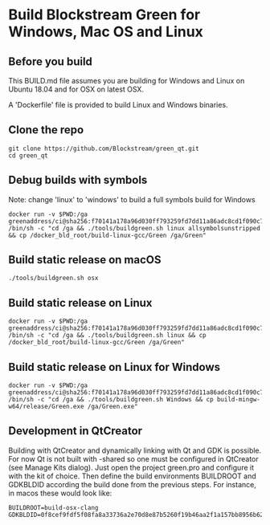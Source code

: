 # Build Blockstream Green for Windows, Mac OS and Linux

## Before you build

This BUILD.md file assumes you are building for Windows and Linux on Ubuntu 18.04 and for OSX on latest OSX.

A 'Dockerfile' file is provided to build Linux and Windows binaries.

## Clone the repo

```
git clone https://github.com/Blockstream/green_qt.git
cd green_qt
```

## Debug builds with symbols

Note: change 'linux' to 'windows' to build a full symbols build for Windows

```
docker run -v $PWD:/ga greenaddress/ci@sha256:f70141a178a96d030ff793259fd7dd11a86adc8cd1f090c79e99df0fa955fbdf /bin/sh -c "cd /ga && ./tools/buildgreen.sh linux allsymbolsunstripped && cp /docker_bld_root/build-linux-gcc/Green /ga/Green"
```

## Build static release on macOS

```
./tools/buildgreen.sh osx
```

## Build static release on Linux

```
docker run -v $PWD:/ga greenaddress/ci@sha256:f70141a178a96d030ff793259fd7dd11a86adc8cd1f090c79e99df0fa955fbdf /bin/sh -c "cd /ga && ./tools/buildgreen.sh linux && cp /docker_bld_root/build-linux-gcc/Green /ga/Green"
```

## Build static release on Linux for Windows

```
docker run -v $PWD:/ga greenaddress/ci@sha256:f70141a178a96d030ff793259fd7dd11a86adc8cd1f090c79e99df0fa955fbdf /bin/sh -c "cd /ga && ./tools/buildgreen.sh Windows && cp build-mingw-w64/release/Green.exe /ga/Green.exe"
```

## Development in QtCreator

Building with QtCreator and dynamically linking with Qt and GDK is possible. For
now Qt is not built with -shared so one must be configured in QtCreator (see
Manage Kits dialog).
Just open the project green.pro and configure it with the kit of choice. Then
define the build environments BUILDROOT and GDKBLDID according the build done
from the previous steps. For instance, in macos these would look like:
```
BUILDROOT=build-osx-clang
GDKBLDID=0f8cef9fdf5f08fa8a33736a2e70d8e87b5260f19b46aa2f1a157bb8956b6280
```

